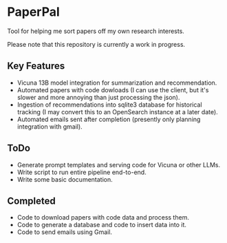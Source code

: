 # PaperPal
Tool for helping me sort papers off my own research interests.

Please note that this repository is currently a work in progress.

## Key Features
- Vicuna 13B model integration for summarization and recommendation.
- Automated papers with code dowloads (I can use the client, but it's slower and more annoying than just processing the json).
- Ingestion of recommendations into sqlite3 database for historical tracking (I may convert this to an OpenSearch instance at a later date).
- Automated emails sent after completion (presently only planning integration with gmail).

## ToDo
- Generate prompt templates and serving code for Vicuna or other LLMs.
- Write script to run entire pipeline end-to-end.
- Write some basic documentation.

## Completed
- Code to download papers with code data and process them.
- Code to generate a database and code to insert data into it.
- Code to send emails using Gmail.
